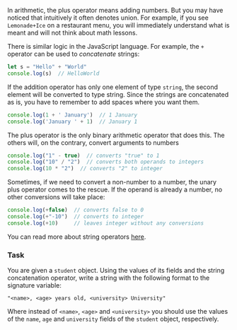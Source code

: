 In arithmetic, the plus operator means adding numbers. 
But you may have noticed that intuitively it often denotes union. 
For example, if you see `Lemonade+Ice` on a restaurant menu, you will immediately understand what is meant and will not think about math lessons.

There is similar logic in the JavaScript language. For example, the `+` operator can be used to _concatenate_ strings:


```javascript
let s = "Hello" + "World"
console.log(s)  // HelloWorld
```

If the addition operator has only one element of type `string`, the second element will be converted to type string. Since the strings are concatenated as is, you have to remember to add spaces where you want them.
```javascript
console.log(1 + ' January')  // 1 January
console.log('January ' + 1)  // January 1
```

The plus operator is the only binary arithmetic operator that does this. The others will, on the contrary, convert arguments to numbers
```javascript
console.log("1" - true)  // converts "true" to 1
console.log("10" / "2")  // converts both operands to integers
console.log(10 * "2")  // converts "2" to integer
```

Sometimes, if we need to convert a non-number to a number, the unary plus operator comes to the rescue. If the operand is already a number, no other conversions will take place:
```javascript
console.log(+false)  // converts false to 0
console.log(+"-10")  // converts to integer
console.log(+10)     // leaves integer without any conversions
```

You can read more about string operators [here](https://developer.mozilla.org/en-US/docs/Web/JavaScript/Guide/Expressions_and_operators#string_operators).

### Task
You are given a `student` object.
Using the values of its fields and the string concatenation operator, write a string with the following format to the signature variable:
```
"<name>, <age> years old, <university> University"
```
Where instead of `<name>`, `<age>` and `<university>` you should use the values of the `name`, `age` and `university` fields of the `student` object, respectively.
